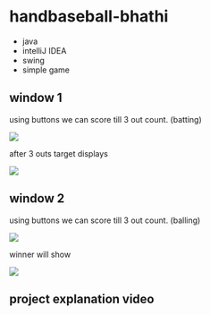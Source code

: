 # handbaseball-bhathi

* java 
* intelliJ IDEA 
* swing
* simple game

## window 1

using buttons we can score till 3 out count. (batting)

![](https://github.com/bhathi97/handbaseball-bhathi/blob/main/Screenshot%20(1).png)

after 3 outs target displays

![](https://github.com/bhathi97/handbaseball-bhathi/blob/main/Screenshot%20(2).png)

## window 2

using buttons we can score till 3 out count. (balling)

![](https://github.com/bhathi97/handbaseball-bhathi/blob/main/Screenshot%20(3).png)

winner will show

![](https://github.com/bhathi97/handbaseball-bhathi/blob/main/Screenshot%20(4).png)


## project explanation video

